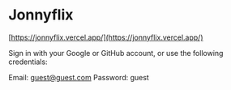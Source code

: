 # Jonnyflix

[https://jonnyflix.vercel.app/](https://jonnyflix.vercel.app/)

Sign in with your Google or GitHub account, or use the following credentials:

Email: guest@guest.com
Password: guest